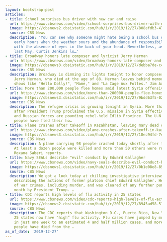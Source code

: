 ```yaml
---
layout: bootstrap-post
articles:
- title: School surprises bus driver with new car and raise
  url: https://www.cbsnews.com/video/school-surprises-bus-driver-with-new-car-and-raise/
  image: https://cbsnews2.cbsistatic.com/hub/i/r/2019/12/27/808efdb3-47bc-4c91-8d7c-ec93d295b1ae/thumbnail/1200x630/33edee9af9fa1788d416c04cdb65dea0/1227-en-otr-hartman-1999722-640x360.jpg
  source: CBS News
  description: 'You can see why someone might hate being a school bus driver: the
    early hours when the weather sours and the abundance of responsibility combined
    with the absence of eyes in the back of your head. Nevertheless, as we first reported
    last May, Curtis Jenkins lo…'
- title: Broadway honors late composer and lyricist Jerry Herman
  url: https://www.cbsnews.com/video/broadway-honors-late-composer-and-lyricist-jerry-herman/
  image: https://cbsnews3.cbsistatic.com/hub/i/r/2019/12/27/debba7de-c4ee-4e5a-97f1-679c8db1843e/thumbnail/1200x630/25f101d6e5ef9890741f2aade235bfba/1227-en-jerryherman-axelrod-1999716-640x360.jpg
  source: CBS News
  description: Broadway is dimming its lights tonight to honor composer and lyricist
    Jerry Herman, who died at the age of 88. Herman leaves behind memorable Tony Award-winning
    shows like "Hello Dolly!", "Mame," and "La Cage Aux Folles." Jim Axelrod reports.
- title: More than 200,000 people flee homes amid latest Syria offensive
  url: https://www.cbsnews.com/video/more-than-200000-people-flee-homes-amid-latest-syria-offensive/
  image: https://cbsnews3.cbsistatic.com/hub/i/r/2019/12/27/9bdd63f5-0223-4639-a7b6-f3dc314bb047/thumbnail/1200x630/79963b8844e359f65d7c3fc5916a9326/1227-syriachildren-dagata-1999710-640x360.jpg
  source: CBS News
  description: The refugee crisis is growing tonight in Syria. More than two months
    after President Trump proclaimed the U.S. mission in Syria effectively over, Syrian
    and Russian forces are pounding rebel-held Idlib Province. The U.N. says 235,000
    people have fled their ho…
- title: Plane crashes after takeoff in Kazakhstan, leaving many dead or injured
  url: https://www.cbsnews.com/video/plane-crashes-after-takeoff-in-kazakhstan-leaving-many-dead-or-injured/
  image: https://cbsnews3.cbsistatic.com/hub/i/r/2019/12/27/18ec94fd-7cd3-4ba6-b6c8-6c9de0884e32/thumbnail/1200x630/8599781eeb0ae126ba562c317388abbd/1227-en-kazakhstancrash-vo-1999698-640x360.jpg
  source: CBS News
  description: A plane carrying 98 people crashed today shortly after takeoff in Kazakhstan.
    At least a dozen people were killed and more than 50 others were rushed to hospitals.
    Roxana Saberi reports.
- title: Navy SEALs describe "evil" conduct by Edward Gallagher
  url: https://www.cbsnews.com/video/navy-seals-describe-evil-conduct-by-edward-gallagher/
  image: https://cbsnews1.cbsistatic.com/hub/i/r/2019/12/27/0b1e08e8-85b7-470f-997c-1ded716d256e/thumbnail/1200x630/0085d8362737dadd1483b0f2340892b7/1227-en-gallagher-martin-1999685-640x360.jpg
  source: CBS News
  description: We got a look today at chilling investigative interviews of Navy SEALs
    describing the actions of former platoon chief Edward Gallagher. He was acquitted
    of war crimes, including murder, and was cleared of any further punishment last
    month by President Trump. …
- title: CDC reports high levels of flu activity in 25 states
  url: https://www.cbsnews.com/video/cdc-reports-high-levels-of-flu-activity-in-25-states/
  image: https://cbsnews2.cbsistatic.com/hub/i/r/2019/12/27/8945ad58-514c-4a3e-905d-a2ff1d9ba0a5/thumbnail/1200x630/128ff4d13c5a63e4b4326c9daead386d/1227-en-cdcflu-vo-1999692-640x360.jpg
  source: CBS News
  description: The CDC reports that Washington D.C., Puerto Rico, New York City and
    25 states now have "high” flu activity. Flu cases have jumped by more than a million
    in just one week to an estimated 4 and half million cases, and more than 2,000
    people have died from the …
as_of_date: '2019-12-27'
---
```


